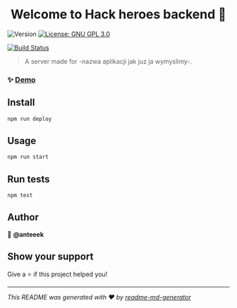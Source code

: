 <h1 align="center">Welcome to Hack heroes backend 👋</h1>
<p>
  <img alt="Version" src="https://img.shields.io/badge/version-1.0-blue.svg?cacheSeconds=2592000" />
  <a href="#" target="_blank">
    <img alt="License: GNU GPL 3.0" src="https://img.shields.io/badge/License-GNU GPL 3.0-yellow.svg" />
  </a>
</p>

[![Build Status](https://travis-ci.com/anteeek/hackheroes_temp_server.svg?token=FMjKkwfuVYj8mskr7sDm&branch=master)](https://travis-ci.com/anteeek/hackheroes_temp_server)

> A server made for -nazwa aplikacji jak juz ja wymyslimy-. 


### ✨ [Demo](https://hackheroesserver.antek.now.sh/)

## Install

```sh
npm run deploy
```

## Usage

```sh
npm run start
```

## Run tests

```sh
npm test
```

## Author

👤 **@anteeek**


## Show your support

Give a ⭐️ if this project helped you!

***
_This README was generated with ❤️ by [readme-md-generator](https://github.com/kefranabg/readme-md-generator)_
